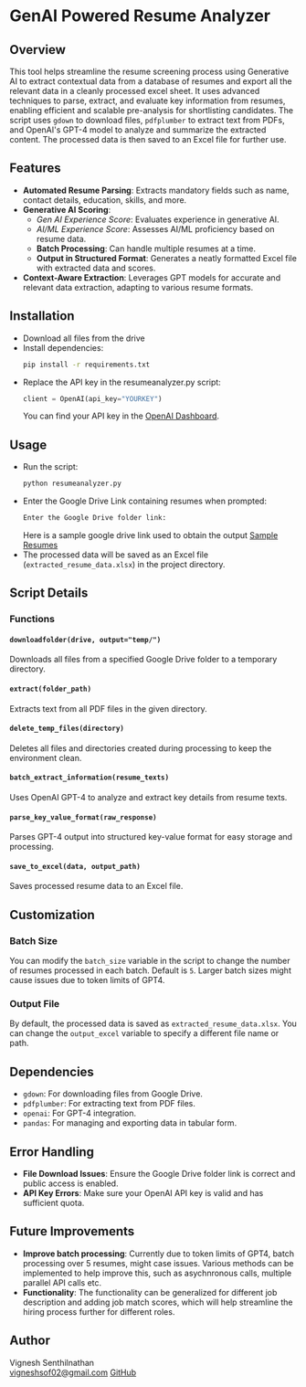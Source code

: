 ﻿# GenAI Powered Resume Analyzer

## Overview
This tool helps streamline the resume screening process using Generative AI to extract contextual data from a database of resumes and export all the relevant data in a cleanly processed excel sheet. It uses advanced techniques to parse, extract, and evaluate key information from resumes, enabling efficient and scalable pre-analysis for shortlisting candidates. The script uses `gdown` to download files, `pdfplumber` to extract text from PDFs, and OpenAI's GPT-4 model to analyze and summarize the extracted content. The processed data is then saved to an Excel file for further use.

## Features 
- **Automated Resume Parsing**: Extracts mandatory fields such as name, contact details, education, skills, and more.
- **Generative AI Scoring**:
  - *Gen AI Experience Score*: Evaluates experience in generative AI.
  - *AI/ML Experience Score*: Assesses AI/ML proficiency based on resume data.
  - **Batch Processing**: Can handle multiple resumes at a time. 
  - **Output in Structured Format**: Generates a neatly formatted Excel file with extracted data and scores.
- **Context-Aware Extraction**: Leverages GPT models for accurate and relevant data extraction, adapting to various resume formats.

## Installation
- Download all files from the drive
- Install dependencies:
	```bash
    pip install -r requirements.txt
    ```
- Replace the API key in the resumeanalyzer.py script: 
    ```python
    client = OpenAI(api_key="YOURKEY")
    ```
    You can find your API key in the [OpenAI Dashboard](https://platform.openai.com/).

## Usage
- Run the script:
    ```bash
    python resumeanalyzer.py
    ```
- Enter the Google Drive Link containing resumes when prompted:
    ```bash
    Enter the Google Drive folder link:
    ```
    Here is a sample google drive link used to obtain the output [Sample Resumes](https://drive.google.com/drive/folders/1XssD2tFQ_oQH1cm_Gjzcj8-NS5rIVoSI?usp=drive_link)
- The processed data will be saved as an Excel file (`extracted_resume_data.xlsx`) in the project directory.

## Script Details

### Functions
#### `downloadfolder(drive, output="temp/")`

Downloads all files from a specified Google Drive folder to a temporary directory.

#### `extract(folder_path)`

Extracts text from all PDF files in the given directory.

#### `delete_temp_files(directory)`

Deletes all files and directories created during processing to keep the environment clean.

#### `batch_extract_information(resume_texts)`

Uses OpenAI GPT-4 to analyze and extract key details from resume texts.

#### `parse_key_value_format(raw_response)`

Parses GPT-4 output into structured key-value format for easy storage and processing.

#### `save_to_excel(data, output_path)`

Saves processed resume data to an Excel file.

## Customization

### Batch Size

You can modify the `batch_size` variable in the script to change the number of resumes processed in each batch. Default is `5`. Larger batch sizes might cause issues due to token limits of GPT4. 

### Output File

By default, the processed data is saved as `extracted_resume_data.xlsx`. You can change the `output_excel` variable to specify a different file name or path.

## Dependencies

-   `gdown`: For downloading files from Google Drive.
-   `pdfplumber`: For extracting text from PDF files.
-   `openai`: For GPT-4 integration.
-   `pandas`: For managing and exporting data in tabular form.

## Error Handling

-   **File Download Issues**: Ensure the Google Drive folder link is correct and public access is enabled.
-   **API Key Errors**: Make sure your OpenAI API key is valid and has sufficient quota.

## Future Improvements
- **Improve batch processing**:  Currently due to token limits of GPT4, batch processing over 5 resumes, might case issues. Various methods can be implemented to help improve this, such as asychnronous calls, multiple parallel API calls etc.
- **Functionality**: The functionality can be generalized for different job description and adding job match scores, which will help streamline the hiring process further for different roles. 
## Author

Vignesh Senthilnathan  
vigneshsof02@gmail.com 
[GitHub](https://github.com/senduz)
